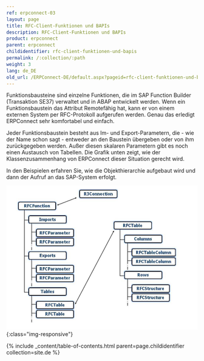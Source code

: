 ```yaml
---
ref: erpconnect-03
layout: page
title: RFC-Client-Funktionen und BAPIs
description: RFC-Client-Funktionen und BAPIs
product: erpconnect
parent: erpconnect
childidentifier: rfc-client-funktionen-und-bapis
permalink: /:collection/:path
weight: 3
lang: de_DE
old_url: /ERPConnect-DE/default.aspx?pageid=rfc-client-funktionen-und-bapis
---
```


Funktionsbausteine sind einzelne Funktionen, die im SAP Function Builder (Transaktion SE37) verwaltet und in ABAP entwickelt werden. Wenn ein Funktionsbaustein das Attribut Remotefähig hat, kann er von einem externen System per RFC-Protokoll aufgerufen werden. Genau das erledigt ERPConnect sehr komfortabel und einfach. 

Jeder Funktionsbaustein besteht aus Im- und Export-Parametern, die - wie der Name schon sagt - entweder an den Baustein übergeben oder von ihm zurückgegeben werden. Außer diesen skalaren Parametern gibt es noch einen Austausch von Tabellen. Die Grafik unten zeigt, wie der Klassenzusammenhang von ERPConnect dieser Situation gerecht wird.

In den Beispielen erfahren Sie, wie die Objekthierarchie aufgebaut wird und dann der Aufruf an das SAP-System erfolgt. 


![ERPConnect-Client-Function-Architecture](/img/content/ERPConnect-Client-Function-Architecture.png){:class="img-responsive"}

{% include _content/table-of-contents.html parent=page.childidentifier collection=site.de %}
